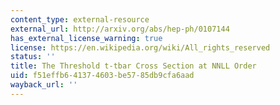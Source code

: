 ```yaml
---
content_type: external-resource
external_url: http://arxiv.org/abs/hep-ph/0107144
has_external_license_warning: true
license: https://en.wikipedia.org/wiki/All_rights_reserved
status: ''
title: The Threshold t-tbar Cross Section at NNLL Order
uid: f51effb6-4137-4603-be57-85db9cfa6aad
wayback_url: ''
---
```

